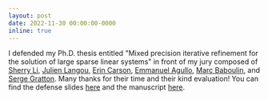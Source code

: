 ```yaml
---
layout: post
date: 2022-11-30 00:00:00-0000
inline: true
---
```


I defended my Ph.D. thesis entitled "Mixed precision iterative refinement for the solution of large sparse linear systems" in front of my jury composed of [Sherry Li](https://portal.nersc.gov/project/sparse/xiaoye-web/), [Julien Langou](https://clas.ucdenver.edu/mathematical-and-statistical-sciences/julien-langou), [Erin Carson](https://www2.karlin.mff.cuni.cz/~carson/), [Emmanuel Agullo](https://team.inria.fr/hiepacs/team-members/emmanuel-agullo/), [Marc Baboulin](https://www.lri.fr/~baboulin/), and [Serge Gratton](https://scholar.google.fr/citations?user=q9HdQc4AAAAJ&hl=fr). Many thanks for their time and their kind evaluation! You can find the defense slides [here](https://filedn.eu/lyDamYXd3jSjd2K2sKty8BJ/defense.pdf) and the manuscript [here](https://filedn.eu/lyDamYXd3jSjd2K2sKty8BJ/thesis.pdf).
